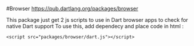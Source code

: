 #Browser
https://pub.dartlang.org/packages/browser

This package just get 2 js scripts to use in Dart browser apps to check for native Dart support
To use this, add dependecy and place code in html :
```
<script src="packages/browser/dart.js"></script>
```